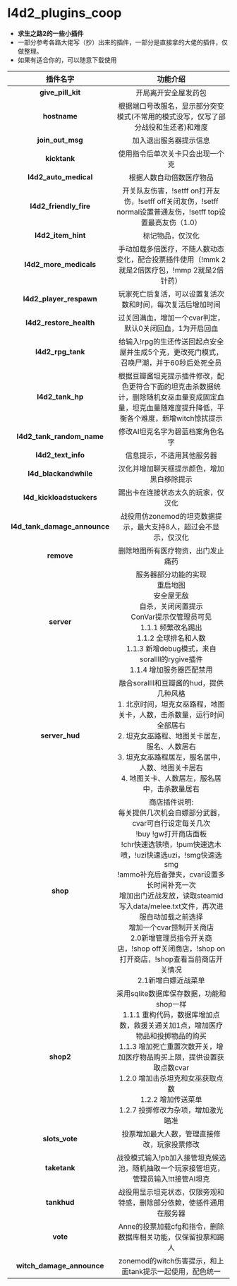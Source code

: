 # l4d2_plugins_coop
+ **求生之路2的一些小插件**
+ 一部分参考各路大佬写（抄）出来的插件，一部分是直接拿的大佬的插件，仅做整理。
+ 如果有适合你的，可以随意下载使用

|           插件名字           |                           功能介绍                           |
| :--------------------------: | :----------------------------------------------------------: |
|      **give_pill_kit**       |                     开局离开安全屋发药包                     |
|         **hostname**         | 根据端口号改服名，显示部分突变模式(不常用的模式没写，仅写了部分战役和生还者)和难度 |
|       **join_out_msg**       |                    加入退出服务器提示信息                    |
|         **kicktank**         |               使用指令后单次关卡只会出现一个克               |
|    **l4d2_auto_medical**     |                   根据人数自动倍数医疗物品                   |
|    **l4d2_friendly_fire**    | 开关队友伤害，!setff on打开友伤，!setff off关闭友伤，!setff normal设置普通友伤，!setff top设置最高友伤（1.0） |
|      **l4d2_item_hint**      |                       标记物品，仅汉化                       |
|    **l4d2_more_medicals**    | 手动加载多倍医疗，不随人数动态变化，配合投票插件使用（!mmk 2就是2倍医疗包，!mmp 2就是2倍针药） |
|   **l4d2_player_respawn**    |  玩家死亡后复活，可以设置复活次数和时间，每次复活后增加时间  |
|   **l4d2_restore_health**    |   过关回满血，增加一个cvar判定，默认0关闭回血，1为开启回血   |
|      **l4d2_rpg_tank**       | 给输入!rpg的生还传送回起点安全屋并生成5个克，更改死门模式，召唤尸潮，并于60秒后处死全员 |
|       **l4d2_tank_hp**       | 根据豆瓣酱坦克提示插件修改，配色更符合下面的坦克击杀数据统计，删除随机女巫血量变成固定血量，坦克血量随难度提升降低，平衡各个难度，新增witch惊扰提示 |
|  **l4d2_tank_random_name**   |               修改AI坦克名字为碧蓝档案角色名字               |
|      **l4d2_text_info**      |                  信息提示，不适用其他服务器                  |
|    **l4d_blackandwhile**     |          汉化并增加聊天框提示颜色，增加黑白移除提示          |
|   **l4d_kickloadstuckers**   |              踢出卡在连接状态太久的玩家，仅汉化              |
| **l4d_tank_damage_announce** | 战役用仿zonemod的坦克数据提示，最大支持8人，超过会不显示，仅汉化 |
|          **remove**          |                删除地图所有医疗物资，出门发止痛药               |
|          **server**          | 服务器部分功能的实现  <br/>重启地图  <br/>安全屋无敌  <br/>自杀，关闭闲置提示  <br/>ConVar提示仅管理员可见  <br/>1.1.1 频繁改名踢出  <br/>1.1.2 全球排名和人数  <br/>1.1.3 新增debug模式，来自sorallll的rygive插件  <br/>1.1.4 增加服务器匹配禁用 |
|        **server_hud**        | 融合sorallll和豆瓣酱的hud，提供几种风格<br/>1. 北京时间，坦克女巫路程，地图关卡，人数，击杀数量，运行时间全部居右<br/>2. 坦克女巫路程、地图关卡居左，服名、人数居右 <br/>3. 坦克女巫路程居左，服名居中，人数、地图关卡居右<br/>4. 地图关卡、人数居左，服名居中，击杀数量居右 |
|           **shop**           | 商店插件说明:  <br/>每关提供几次机会白嫖部分武器，cvar可自行设定每关几次  <br/>!buy !gw打开商店面板  <br/>!chr快速选铁喷，!pum快速选木喷，!uzi快速选uzi，!smg快速选smg  <br/>!ammo补充后备弹夹，cvar设置多长时间补充一次  <br/>增加出门近战发放，读取steamid写入data/melee.txt文件，再次进服自动加载之前选择  <br/>增加一个cvar控制开关商店  <br/>2.0新增管理员指令开关商店，!shop off关闭商店，!shop on打开商店，!shop查看当前商店开关情况  <br/>2.1新增白嫖近战菜单 |
|          **shop2**           | 采用sqlite数据库保存数据，功能和shop一样  <br/>1.1.1 重构代码，数据库增加点数，救援关通关加1点，增加医疗物品和投掷物品的购买  <br/>1.1.3 增加死亡重置次数开关，增加医疗物品购买上限，提供设置获取点数cvar  <br/>1.2.0 增加击杀坦克和女巫获取点数  <br/>1.2.2 增加传送菜单  <br/>1.2.7 投掷修改为杂项，增加激光瞄准 |
|        **slots_vote**        |         投票增加最大人数，管理直接修改，玩家投票修改         |
|         **taketank**         | 战役模式输入!pb加入接管坦克候选池，随机抽取一个玩家接管坦克，管理员输入!tt接管AI坦克 |
|          **tankhud**         |   战役用显示坦克状态，仅限旁观和特感，删除部分依赖，使插件通用在服务器    |
|           **vote**           | Anne的投票加载cfg和指令，删除数据库相关功能，仅保留投票和踢人 |
|  **witch_damage_announce**   |   zonemod的witch伤害提示，和上面tank提示一起使用，配色统一   |
